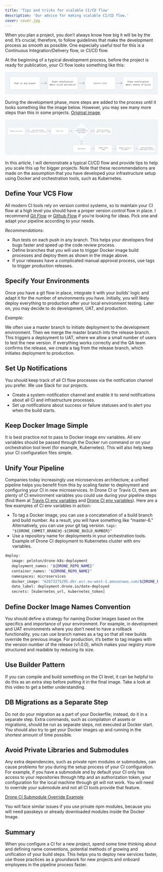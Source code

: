 ```yaml
---
title: 'Tips and tricks for scalable CI/CD flow'
description: 'Our advice for making scalable CI/CD flow.'
cover: cover.jpg
---
```


When you plan a project, you don’t always know how big it will be by the end. It’s crucial, therefore, to follow guidelines that make the development process as smooth as possible. One especially useful tool for this is a Continuous Integration/Delivery flow, or CI/CD flow.

At the beginning of a typical development process, before the project is ready for publication, your CI flow looks something like this:

![GATSBY_EMPTY_ALT](tips1.png)

During the development phase, more steps are added to the process until it looks something like the image below. However, you may see many more steps than this in some projects. [Original image](https://user-images.githubusercontent.com/2697570/48337431-33340c80-e663-11e8-87b0-cdc4e24aa776.jpg).

![GATSBY_EMPTY_ALT](tips2.jpg)

In this article, I will demonstrate a typical CI/CD flow and provide tips to help you scale this up for bigger projects. Note that these recommendations are made on the assumption that you have developed your infrastructure setup using Docker and orchestration tools, such as Kubernetes.

## Define Your VCS Flow

All modern CI tools rely on version control systems, so to maintain your CI flow at a high level you should have a proper version control flow in place. I recommend [Git Flow](https://danielkummer.github.io/git-flow-cheatsheet/) or [Github Flow](https://guides.github.com/introduction/flow/) if you’re looking for ideas. Pick one and adapt your pipeline according to your needs.

_Recommendations_:

- Run tests on each push in any branch. This helps your developers find bugs faster and speed up the code review process.
- Define branches that you will use to trigger Docker image build processes and deploy them as shown in the image above.
- If your releases have a complicated manual approval process, use tags to trigger production releases.

## Specify Your Environments

Once you have a git flow in place, integrate it with your builds’ logic and adapt it for the number of environments you have. Initially, you will likely deploy everything to production after your local environment testing. Later on, you may decide to do development, UAT, and production.

_Example:_

We often use a master branch to initiate deployment to the development environment. Then we merge the master branch into the release branch. This triggers a deployment to UAT, where we allow a small number of users to test the new version. If everything works correctly and the QA team confirms the release, we create a tag from the release branch, which initiates deployment to production.

## Set Up Notifications

You should keep track of all CI flow processes via the notification channel you prefer. We use Slack for our projects.

- Create a system-notification channel and enable it to send notifications about all CI and infrastructure processes.
- Set up notifications about success or failure statuses and to alert you when the build starts.

## Keep Docker Image Simple

It is best practice not to pass to Docker image env variables. All env variables should be passed through the Docker run command or on your orchestration tool level (for example, Kubernetes). This will also help keep your CI configuration files simple.

## Unify Your Pipeline

Companies today increasingly use microservices architecture; a unified pipeline helps you benefit from this by scaling faster to deployment and configuring your CI in new microservices. In Drone CI or Travis CI, there are plenty of CI environment variables you could use during your pipeline steps (find them at [Travis CI env variables](https://docs.travis-ci.com/user/environment-variables/#default-environment-variables) and [Drone CI env variables](https://docs.drone.io/reference/environ/)). Here are a few examples of CI env variables in action:

- To tag a Docker image, you can use a concatenation of a build branch and build number. As a result, you will have something like “master-6.” Alternatively, you can use your git tag version. `tags: "${DRONE_COMMIT_BRANCH}-${DRONE_BUILD_NUMBER}"`
- Use a repository name for deployments in your orchestration tools. Example of Drone CI deployment to Kubernetes cluster with env variables.

```bash
deploy:
   image: peloton/drone-k8s-deployment
   deployment_names: "${DRONE_REPO_NAME}"
   container_names: "${DRONE_REPO_NAME}"
   namespaces: microservices
   docker_image: "62673275295.dkr.ecr.eu-west-1.amazonaws.com/${DRONE_REPO_NAME}:${DRONE_COMMIT_BRANCH}-${DRONE_BUILD_NUMBER}"
   date_label: deployment.drone.io/date-deployed
   secrets: [kubernetes_url, kubernetes_token]
```

## Define Docker Image Names Convention

You should define a strategy for naming Docker images based on the specifics and importance of your environment. For example, in development and UAT environments where you don’t need to have a rollback functionality, you can use branch names as a tag so that all new builds override the previous image. For production, it’s better to tag images with the version number of the release (v1.0.0), which makes your registry more structured and readable by reducing its size.

## Use Builder Pattern

If you can compile and build something on the CI level, it can be helpful to do this as an extra step before putting it in the final image. Take a look at this video to get a better understanding.

## DB Migrations as a Separate Step

Do not do your migration as a part of your Dockerfile; instead, do it in a separate step. Extra commands, such as compilation of assets or migrations, should be run as separate steps, not executed at Docker start. You should also try to get your Docker images up and running in the shortest amount of time possible.

## Avoid Private Libraries and Submodules

Any extra dependencies, such as private npm modules or submodules, can cause problems for you during the setup process of your CI configuration. For example, if you have a submodule and by default your CI only has access to your repositories through http and an authorization token, your configuration for the local machine through git will not work. You will need to override your submodule and not all CI tools provide that feature.

[Drone CI Submodule Override Example](https://docs.drone.io/cloning/)

You will face similar issues if you use private npm modules, because you will need passkeys or already downloaded modules inside the Docker Image.

## Summary

When you configure a CI for a new project, spend some time thinking about and defining name conventions, potential methods of growing and unification of your build steps. This helps you to deploy new services faster, use those practices as a groundwork for new projects and onboard employees in the pipeline process faster.
